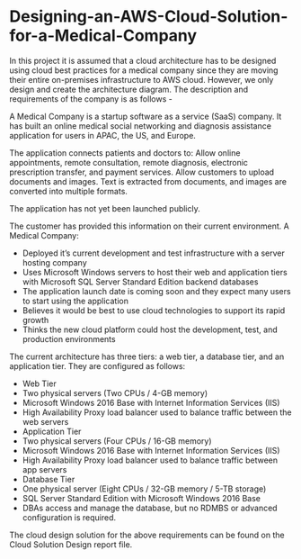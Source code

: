 # Designing-an-AWS-Cloud-Solution-for-a-Medical-Company
In this project it is assumed that a cloud architecture has to be designed using cloud best practices for a medical company since they are moving their entire on-premises infrastructure to AWS cloud. However, we only design and create the architecture diagram.
The description and requirements of the company is as follows - 

A Medical Company is a startup software as a service (SaaS) company. It has built an online medical social networking and diagnosis assistance application for users in APAC, the US, and Europe.

The application connects patients and doctors to: 
Allow online appointments, remote consultation, remote diagnosis, electronic prescription transfer, and payment services.
Allow customers to upload documents and images. Text is extracted from documents, and images are converted into multiple formats.

The application has not yet been launched publicly.

The customer has provided this information on their current environment. A Medical Company:
- Deployed it’s current development and test infrastructure with a server hosting company
- Uses Microsoft Windows servers to host their web and application tiers with Microsoft SQL Server Standard Edition backend databases
- The application launch date is coming soon and they expect many users to start using the application
- Believes it would be best to use cloud technologies to support its rapid growth
- Thinks the new cloud platform could host the development, test, and production environments

The current architecture has three tiers: a web tier, a database tier, and an application tier. They are configured as follows:
- Web Tier
- Two physical servers (Two CPUs / 4-GB memory)
- Microsoft Windows 2016 Base with Internet Information Services (IIS)
- High Availability Proxy load balancer used to balance traffic between the web servers
- Application Tier
- Two physical servers (Four CPUs / 16-GB memory)
- Microsoft Windows 2016 Base with Internet Information Services (IIS)
- High Availability Proxy load balancer used to balance traffic between app servers
- Database Tier
- One physical server (Eight CPUs / 32-GB memory / 5-TB storage)
- SQL Server Standard Edition with Microsoft Windows 2016 Base
- DBAs access and manage the database, but no RDMBS or advanced configuration is required.

The cloud design solution for the above requirements can be found on the Cloud Solution Design report file.




